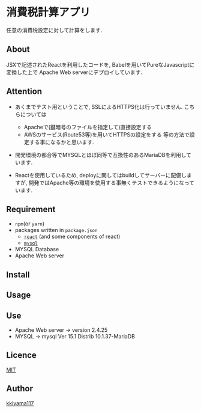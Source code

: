 # 消費税計算アプリ
任意の消費税設定に対して計算をします.

## About
JSXで記述されたReactを利用したコードを, Babelを用いてPureなJavascriptに変換した上で
Apache Web serverにデプロイしています.

## Attention
- あくまでテスト用ということで, SSLによるHTTPS化は行っていません.
こちらについては
  - Apacheで(鍵暗号のファイルを指定して)直接設定する
  - AWSのサービス(Route53等)を用いてHTTPSの設定をする
 等の方法で設定する事になるかと思います.
- 開発環境の都合等でMYSQLとほぼ同等で互換性のあるMariaDBを利用しています.

 - Reactを使用しているため, deployに関してはbuildしてサーバーに配備しますが,
 開発ではApache等の環境を使用する事無くテストできるようになっています. 
 
## Requirement
- `npm`(or `yarn`)
- packages written in `package.json`
  - [`react`]() (and some components of react)
  - [`mysql`](https://github.com/mysqljs/mysql)
- MYSQL Database
- Apache Web server

## Install

## Usage

## Use
- Apache Web server -> version 2.4.25
- MYSQL -> mysql  Ver 15.1 Distrib 10.1.37-MariaDB

## Licence
[MIT]()

## Author
[kkiyama117](https://github.com/kkiyama117)